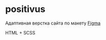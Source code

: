 # positivus
Адаптивная верстка сайта по макету [Figma](https://www.figma.com/design/racHPrMNd7jO0XgXQPpE7w/Positivus-Landing-Page-Design--Community-?node-id=403-333&p=f&t=tzTXK3w48rEQg7mc-0)

HTML + SCSS
